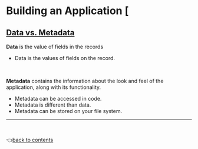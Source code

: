 # Building an Application [

## [Data vs. Metadata](https://www.salesforceben.com/what-is-salesforce-metadata/#:~:text=How%20Does%20Metadata%20Differ%20From,data%20that%20describes%20other%20Data.)

__Data__ is the value of fields in the records
- Data is the values of fields on the record.

<br>

__Metadata__ contains the information about the look and feel of the application, along with its functionality.     
- Metadata can be accessed in code.   
- Metadata is different than data.
- Metadata can be stored on your file system.



---

<br>

👈[back to contents](https://github.com/Klosmi/salesforce/blob/main/README.md#building-an-application)

